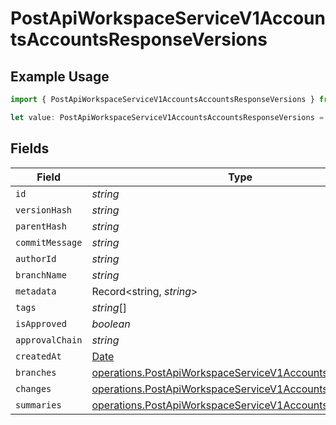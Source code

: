# PostApiWorkspaceServiceV1AccountsAccountsResponseVersions

## Example Usage

```typescript
import { PostApiWorkspaceServiceV1AccountsAccountsResponseVersions } from "oppulence-backend-sdk/models/operations";

let value: PostApiWorkspaceServiceV1AccountsAccountsResponseVersions = {};
```

## Fields

| Field                                                                                                                            | Type                                                                                                                             | Required                                                                                                                         | Description                                                                                                                      |
| -------------------------------------------------------------------------------------------------------------------------------- | -------------------------------------------------------------------------------------------------------------------------------- | -------------------------------------------------------------------------------------------------------------------------------- | -------------------------------------------------------------------------------------------------------------------------------- |
| `id`                                                                                                                             | *string*                                                                                                                         | :heavy_minus_sign:                                                                                                               | N/A                                                                                                                              |
| `versionHash`                                                                                                                    | *string*                                                                                                                         | :heavy_minus_sign:                                                                                                               | N/A                                                                                                                              |
| `parentHash`                                                                                                                     | *string*                                                                                                                         | :heavy_minus_sign:                                                                                                               | N/A                                                                                                                              |
| `commitMessage`                                                                                                                  | *string*                                                                                                                         | :heavy_minus_sign:                                                                                                               | N/A                                                                                                                              |
| `authorId`                                                                                                                       | *string*                                                                                                                         | :heavy_minus_sign:                                                                                                               | N/A                                                                                                                              |
| `branchName`                                                                                                                     | *string*                                                                                                                         | :heavy_minus_sign:                                                                                                               | N/A                                                                                                                              |
| `metadata`                                                                                                                       | Record<string, *string*>                                                                                                         | :heavy_minus_sign:                                                                                                               | N/A                                                                                                                              |
| `tags`                                                                                                                           | *string*[]                                                                                                                       | :heavy_minus_sign:                                                                                                               | N/A                                                                                                                              |
| `isApproved`                                                                                                                     | *boolean*                                                                                                                        | :heavy_minus_sign:                                                                                                               | N/A                                                                                                                              |
| `approvalChain`                                                                                                                  | *string*                                                                                                                         | :heavy_minus_sign:                                                                                                               | N/A                                                                                                                              |
| `createdAt`                                                                                                                      | [Date](https://developer.mozilla.org/en-US/docs/Web/JavaScript/Reference/Global_Objects/Date)                                    | :heavy_minus_sign:                                                                                                               | N/A                                                                                                                              |
| `branches`                                                                                                                       | [operations.PostApiWorkspaceServiceV1AccountsBranches](../../models/operations/postapiworkspaceservicev1accountsbranches.md)[]   | :heavy_minus_sign:                                                                                                               | N/A                                                                                                                              |
| `changes`                                                                                                                        | [operations.PostApiWorkspaceServiceV1AccountsChanges](../../models/operations/postapiworkspaceservicev1accountschanges.md)[]     | :heavy_minus_sign:                                                                                                               | N/A                                                                                                                              |
| `summaries`                                                                                                                      | [operations.PostApiWorkspaceServiceV1AccountsSummaries](../../models/operations/postapiworkspaceservicev1accountssummaries.md)[] | :heavy_minus_sign:                                                                                                               | N/A                                                                                                                              |